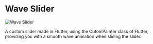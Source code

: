 # Wave Slider

![Wave Slider](https://user-images.githubusercontent.com/63968451/163450059-a29a496f-8e60-4525-b640-0ae1183b5acf.gif)

A custom slider made in Flutter, using the CutomPainter class of Flutter, providing you with a smooth wave animation when sliding the slider.
